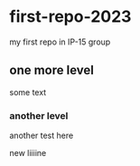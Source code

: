 # first-repo-2023

my first repo in IP-15 group
## one more level

some text

### another level


another test here


new liiiine
